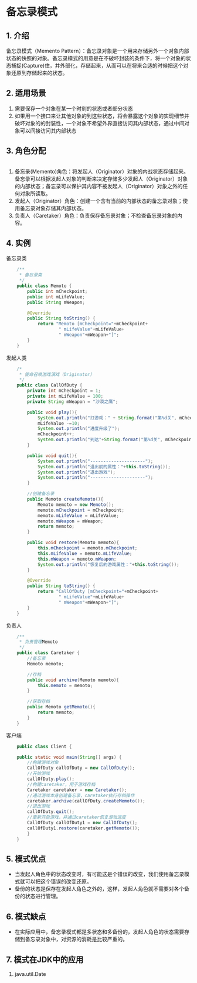 # 备忘录模式
## 1. 介绍
备忘录模式（Memento Pattern）：备忘录对象是一个用来存储另外一个对象内部状态的快照的对象。备忘录模式的用意是在不破坏封装的条件下，将一个对象的状态捕捉(Capture)住，并外部化，存储起来，从而可以在将来合适的时候把这个对象还原到存储起来的状态。  

## 2. 适用场景
1. 需要保存一个对象在某一个时刻的状态或者部分状态  
2. 如果用一个接口来让其他对象的到这些状态，将会暴露这个对象的实现细节并破坏对象的的封装性，一个对象不希望外界直接访问其内部状态，通过中间对象可以间接访问其内部状态  

## 3. 角色分配
![]()
1. 备忘录(Memento)角色：将发起人（Originator）对象的内战状态存储起来。备忘录可以根据发起人对象的判断来决定存储多少发起人（Originator）对象的内部状态；备忘录可以保护其内容不被发起人（Originator）对象之外的任何对象所读取。  
2. 发起人（Originator）角色：创建一个含有当前的内部状态的备忘录对象；使用备忘录对象存储其内部状态。  
3. 负责人（Caretaker）角色：负责保存备忘录对象；不检查备忘录对象的内容。  

## 4. 实例
备忘录类
```java
    /**
     * 备忘录类
     */
    public class Memoto {
        public int mCheckpoint;
        public int mLifeValue;
        public String mWeapon;

        @Override
        public String toString() {
            return "Memoto [mCheckpoint="+mCheckpoint+
                    " mLifeValue"+mLifeValue+
                    " mWeapon"+mWeapon+"]";
        }
    }
```

发起人类
```java
    /*
     * 使命召唤游戏演戏（Originator）
     */
    public class CallOfDuty {
        private int mCheckpoint = 1;
        private int mLifeValue = 100;
        private String mWeapon = "沙漠之鹰";

        public void play(){
            System.out.println("打游戏：" + String.format("第%d关", mCheckpoint) + "奋战杀敌中");
            mLifeValue -=10;
            System.out.println("进度升级了");
            mCheckpoint++;
            System.out.println("到达"+String.format("第%d关", mCheckpoint));
        }

        public void quit(){
            System.out.println("---------------------");
            System.out.println("退出前的属性："+this.toString());
            System.out.println("退出游戏");
            System.out.println("---------------------");
        }

        //创建备忘录
        public Memoto createMemoto(){
            Memoto memoto = new Memoto();
            memoto.mCheckpoint = mCheckpoint;
            memoto.mLifeValue = mLifeValue;
            memoto.mWeapon = mWeapon;
            return memoto;
        }

        public void restore(Memoto memoto){
            this.mCheckpoint = memoto.mCheckpoint;
            this.mLifeValue = memoto.mLifeValue;
            this.mWeapon = memoto.mWeapon;
            System.out.println("恢复后的游戏属性："+this.toString());
        }

        @Override
        public String toString() {
            return "CallOfDuty [mCheckpoint="+mCheckpoint+
                    " mLifeValue"+mLifeValue+
                    " mWeapon"+mWeapon+"]";
        }
    }
```

负责人
```java
    /**
     * 负责管理Memoto
     */
    public class Caretaker {
        //备忘录
        Memoto memoto;

        //存档
        public void archive(Memoto memoto){
            this.memoto = memoto;
        }

        //获取存档
        public Memoto getMemoto(){
            return memoto;
        }
    }
```

客户端
```java
    public class Client {

    public static void main(String[] args) {
        //构建游戏对象
        CallOfDuty callOfDuty = new CallOfDuty();
        //开始游戏
        callOfDuty.play();
        //构建caretaker，用于游戏存档
        Caretaker caretaker = new Caretaker();
        //通过游戏本身创建备忘录，caretaker执行存档操作
        caretaker.archive(callOfDuty.createMemoto());
        //退出游戏
        callOfDuty.quit();
        //重新开启游戏，并通过caretaker恢复游戏进度
        CallOfDuty callOfDuty1 = new CallOfDuty();
        callOfDuty1.restore(caretaker.getMemoto());
        }
    }
```

## 5. 模式优点
* 当发起人角色中的状态改变时，有可能这是个错误的改变，我们使用备忘录模式就可以把这个错误的改变还原。  
* 备份的状态是保存在发起人角色之外的，这样，发起人角色就不需要对各个备份的状态进行管理。  

## 6. 模式缺点
* 在实际应用中，备忘录模式都是多状态和多备份的，发起人角色的状态需要存储到备忘录对象中，对资源的消耗是比较严重的。  

## 7. 模式在JDK中的应用
1. java.util.Date
